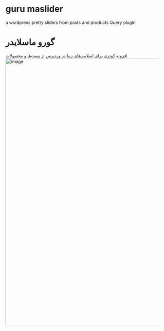 # guru maslider
a wordpress pretty sliders from posts and products Query plugin


# گورو ماسلایدر
افزونه کوئری برای اسلایدرهای زیبا در وردپرس از پست‌ها و محصولات
<img width="1093" height="879" alt="image" src="https://github.com/user-attachments/assets/0e56678f-feef-48ea-ba45-b94a10529cfb" />
